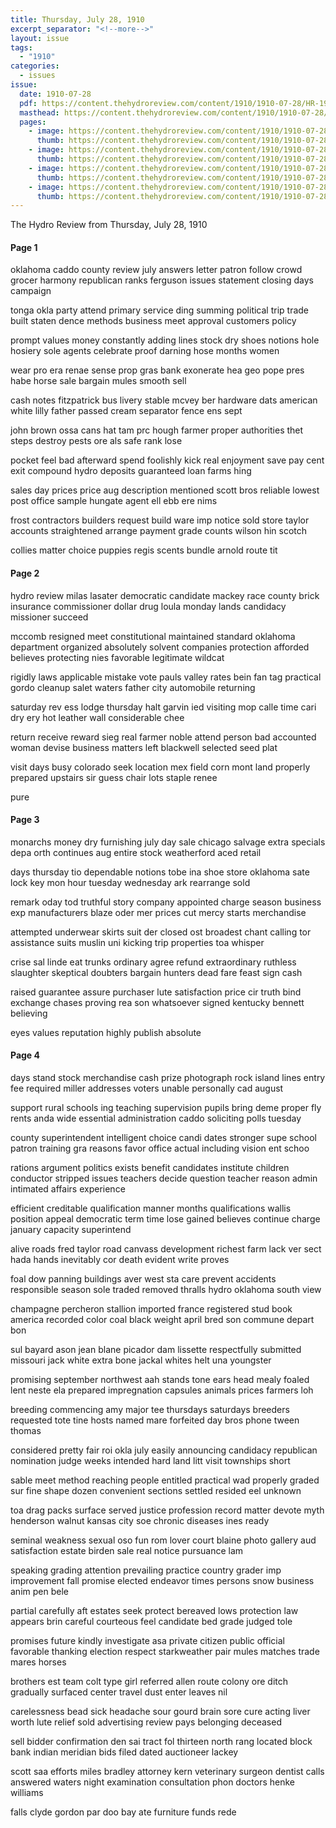 ```yaml
---
title: Thursday, July 28, 1910
excerpt_separator: "<!--more-->"
layout: issue
tags:
  - "1910"
categories:
  - issues
issue:
  date: 1910-07-28
  pdf: https://content.thehydroreview.com/content/1910/1910-07-28/HR-1910-07-28.pdf
  masthead: https://content.thehydroreview.com/content/1910/1910-07-28/masthead/HR-1910-07-28.jpg
  pages:
    - image: https://content.thehydroreview.com/content/1910/1910-07-28/medium/HR-1910-07-28-01.jpg
      thumb: https://content.thehydroreview.com/content/1910/1910-07-28/thumbnails/HR-1910-07-28-01.jpg
    - image: https://content.thehydroreview.com/content/1910/1910-07-28/medium/HR-1910-07-28-02.jpg
      thumb: https://content.thehydroreview.com/content/1910/1910-07-28/thumbnails/HR-1910-07-28-02.jpg
    - image: https://content.thehydroreview.com/content/1910/1910-07-28/medium/HR-1910-07-28-03.jpg
      thumb: https://content.thehydroreview.com/content/1910/1910-07-28/thumbnails/HR-1910-07-28-03.jpg
    - image: https://content.thehydroreview.com/content/1910/1910-07-28/medium/HR-1910-07-28-04.jpg
      thumb: https://content.thehydroreview.com/content/1910/1910-07-28/thumbnails/HR-1910-07-28-04.jpg
---
```


The Hydro Review from Thursday, July 28, 1910

<!--more-->

<h4>Page 1</h4>
<p>oklahoma caddo county review july answers letter patron follow crowd grocer harmony republican ranks ferguson issues statement closing days campaign</p>
<p>tonga okla party attend primary service ding summing political trip trade built staten dence methods business meet approval customers policy</p>
<p>prompt values money constantly adding lines stock dry shoes notions hole hosiery sole agents celebrate proof darning hose months women</p>
<p>wear pro era renae sense prop gras bank exonerate hea geo pope pres habe horse sale bargain mules smooth sell</p>
<p>cash notes fitzpatrick bus livery stable mcvey ber hardware dats american white lilly father passed cream separator fence ens sept</p>
<p>john brown ossa cans hat tam prc hough farmer proper authorities thet steps destroy pests ore als safe rank lose</p>
<p>pocket feel bad afterward spend foolishly kick real enjoyment save pay cent exit compound hydro deposits guaranteed loan farms hing</p>
<p>sales day prices price aug description mentioned scott bros reliable lowest post office sample hungate agent ell ebb ere nims</p>
<p>frost contractors builders request build ware imp notice sold store taylor accounts straightened arrange payment grade counts wilson hin scotch</p>
<p>collies matter choice puppies regis scents bundle arnold route tit</p>
<h4>Page 2</h4>
<p>hydro review milas lasater democratic candidate mackey race county brick insurance commissioner dollar drug loula monday lands candidacy missioner succeed</p>
<p>mccomb resigned meet constitutional maintained standard oklahoma department organized absolutely solvent companies protection afforded believes protecting nies favorable legitimate wildcat</p>
<p>rigidly laws applicable mistake vote pauls valley rates bein fan tag practical gordo cleanup salet waters father city automobile returning</p>
<p>saturday rev ess lodge thursday halt garvin ied visiting mop calle time cari dry ery hot leather wall considerable chee</p>
<p>return receive reward sieg real farmer noble attend person bad accounted woman devise business matters left blackwell selected seed plat</p>
<p>visit days busy colorado seek location mex field corn mont land properly prepared upstairs sir guess chair lots staple renee</p>
<p>pure</p>
<h4>Page 3</h4>
<p>monarchs money dry furnishing july day sale chicago salvage extra specials depa orth continues aug entire stock weatherford aced retail</p>
<p>days thursday tio dependable notions tobe ina shoe store oklahoma sate lock key mon hour tuesday wednesday ark rearrange sold</p>
<p>remark oday tod truthful story company appointed charge season business exp manufacturers blaze oder mer prices cut mercy starts merchandise</p>
<p>attempted underwear skirts suit der closed ost broadest chant calling tor assistance suits muslin uni kicking trip properties toa whisper</p>
<p>crise sal linde eat trunks ordinary agree refund extraordinary ruthless slaughter skeptical doubters bargain hunters dead fare feast sign cash</p>
<p>raised guarantee assure purchaser lute satisfaction price cir truth bind exchange chases proving rea son whatsoever signed kentucky bennett believing</p>
<p>eyes values reputation highly publish absolute</p>
<h4>Page 4</h4>
<p>days stand stock merchandise cash prize photograph rock island lines entry fee required miller addresses voters unable personally cad august</p>
<p>support rural schools ing teaching supervision pupils bring deme proper fly rents anda wide essential administration caddo soliciting polls tuesday</p>
<p>county superintendent intelligent choice candi dates stronger supe school patron training gra reasons favor office actual including vision ent schoo</p>
<p>rations argument politics exists benefit candidates institute children conductor stripped issues teachers decide question teacher reason admin intimated affairs experience</p>
<p>efficient creditable qualification manner months qualifications wallis position appeal democratic term time lose gained believes continue charge january capacity superintend</p>
<p>alive roads fred taylor road canvass development richest farm lack ver sect hada hands inevitably cor death evident write proves</p>
<p>foal dow panning buildings aver west sta care prevent accidents responsible season sole traded removed thralls hydro oklahoma south view</p>
<p>champagne percheron stallion imported france registered stud book america recorded color coal black weight april bred son commune depart bon</p>
<p>sul bayard ason jean blane picador dam lissette respectfully submitted missouri jack white extra bone jackal whites helt una youngster</p>
<p>promising september northwest aah stands tone ears head mealy foaled lent neste ela prepared impregnation capsules animals prices farmers loh</p>
<p>breeding commencing amy major tee thursdays saturdays breeders requested tote tine hosts named mare forfeited day bros phone tween thomas</p>
<p>considered pretty fair roi okla july easily announcing candidacy republican nomination judge weeks intended hard land litt visit townships short</p>
<p>sable meet method reaching people entitled practical wad properly graded sur fine shape dozen convenient sections settled resided eel unknown</p>
<p>toa drag packs surface served justice profession record matter devote myth henderson walnut kansas city soe chronic diseases ines ready</p>
<p>seminal weakness sexual oso fun rom lover court blaine photo gallery aud satisfaction estate birden sale real notice pursuance lam</p>
<p>speaking grading attention prevailing practice country grader imp improvement fall promise elected endeavor times persons snow business anim pen bele</p>
<p>partial carefully aft estates seek protect bereaved lows protection law appears brin careful courteous feel candidate bed grade judged tole</p>
<p>promises future kindly investigate asa private citizen public official favorable thanking election respect starkweather pair mules matches trade mares horses</p>
<p>brothers est team colt type girl referred allen route colony ore ditch gradually surfaced center travel dust enter leaves nil</p>
<p>carelessness bead sick headache sour gourd brain sore cure acting liver worth lute relief sold advertising review pays belonging deceased</p>
<p>sell bidder confirmation den sai tract fol thirteen north rang located block bank indian meridian bids filed dated auctioneer lackey</p>
<p>scott saa efforts miles bradley attorney kern veterinary surgeon dentist calls answered waters night examination consultation phon doctors henke williams</p>
<p>falls clyde gordon par doo bay ate furniture funds rede</p>
